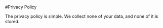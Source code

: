 #Privacy Policy

The privacy policy is simple. We collect none of your data, and none of it is stored.
